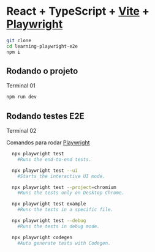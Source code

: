 # React + TypeScript + [Vite](https://vitejs.dev/) + [Playwright](https://playwright.dev/)

```bash
git clone 
cd learning-playwright-e2e
npm i
```
## Rodando o projeto

Terminal 01
```bash
npm run dev
```

## Rodando testes E2E

Terminal 02

Comandos para rodar [Playwright](https://playwright.dev/)

```bash
  npx playwright test
    #Runs the end-to-end tests.

  npx playwright test --ui
    #Starts the interactive UI mode.

  npx playwright test --project=chromium
    #Runs the tests only on Desktop Chrome.

  npx playwright test example
    #Runs the tests in a specific file.

  npx playwright test --debug
    #Runs the tests in debug mode.

  npx playwright codegen
    #Auto generate tests with Codegen.
```